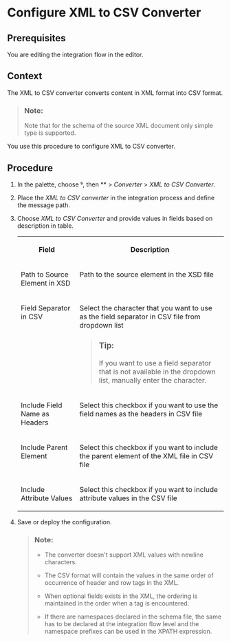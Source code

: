 <!-- loio902522209e7546f89c3c52ad018603d1 -->

<link rel="stylesheet" type="text/css" href="../css/sap-icons.css"/>

# Configure XML to CSV Converter



<a name="loio902522209e7546f89c3c52ad018603d1__prereq_r4q_gyq_25b"/>

## Prerequisites

You are editing the integration flow in the editor.



## Context

The XML to CSV converter converts content in XML format into CSV format.

> ### Note:  
> Note that for the schema of the source XML document only simple type is supported.

You use this procedure to configure XML to CSV converter.



<a name="loio902522209e7546f89c3c52ad018603d1__steps_hcr_bnx_jr"/>

## Procedure

1.  In the palette, choose <span class="SAP-icons-V5"></span>, then ** \> *Converter* \> *XML to CSV Converter*.

2.  Place the *XML to CSV converter* in the integration process and define the message path.

3.  Choose *XML to CSV Converter* and provide values in fields based on description in table.


    <table>
    <tr>
    <th valign="top">

    Field
    
    </th>
    <th valign="top">

    Description
    
    </th>
    </tr>
    <tr>
    <td valign="top">
    
    Path to Source Element in XSD
    
    </td>
    <td valign="top">
    
    Path to the source element in the XSD file
    
    </td>
    </tr>
    <tr>
    <td valign="top">
    
    Field Separator in CSV
    
    </td>
    <td valign="top">
    
    Select the character that you want to use as the field separator in CSV file from dropdown list

    > ### Tip:  
    > If you want to use a field separator that is not available in the dropdown list, manually enter the character.


    
    </td>
    </tr>
    <tr>
    <td valign="top">
    
    Include Field Name as Headers
    
    </td>
    <td valign="top">
    
    Select this checkbox if you want to use the field names as the headers in CSV file
    
    </td>
    </tr>
    <tr>
    <td valign="top">
    
    Include Parent Element
    
    </td>
    <td valign="top">
    
    Select this checkbox if you want to include the parent element of the XML file in CSV file
    
    </td>
    </tr>
    <tr>
    <td valign="top">
    
    Include Attribute Values
    
    </td>
    <td valign="top">
    
    Select this checkbox if you want to include attribute values in the CSV file
    
    </td>
    </tr>
    </table>
    
4.  Save or deploy the configuration.

    > ### Note:  
    > -   The converter doesn't support XML values with newline characters.
    > 
    > -   The CSV format will contain the values in the same order of occurrence of header and row tags in the XML.
    > -   When optional fields exists in the XML, the ordering is maintained in the order when a tag is encountered.
    > -   If there are namespaces declared in the schema file, the same has to be declared at the integration flow level and the namespace prefixes can be used in the XPATH expression.


